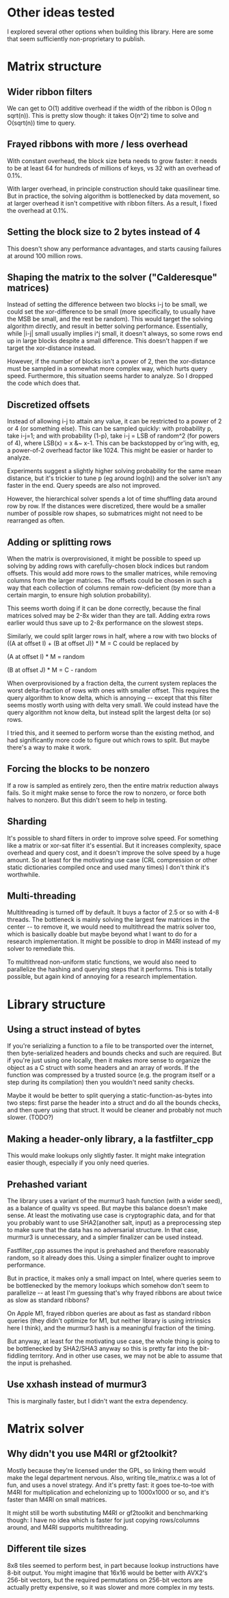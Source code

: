 # Other ideas tested

I explored several other options when building this library.  Here are some that
seem sufficiently non-proprietary to publish.

# Matrix structure

## Wider ribbon filters

We can get to O(1) additive overhead if the width of the ribbon is O(log n
sqrt(n)).  This is pretty slow though: it takes O(n^2) time to solve and
O(sqrt(n)) time to query.

## Frayed ribbons with more / less overhead

With constant overhead, the block size beta needs to grow faster: it needs to be
at least 64 for hundreds of millions of keys, vs 32 with an overhead of 0.1%.

With larger overhead, in principle construction should take quasilinear time.
But in practice, the solving algorithm is bottlenecked by data movement, so at
larger overhead it isn't competitive with ribbon filters. As a result, I fixed
the overhead at 0.1%.

## Setting the block size to 2 bytes instead of 4

This doesn't show any performance advantages, and starts causing failures at
around 100 million rows.

## Shaping the matrix to the solver ("Calderesque" matrices)

Instead of setting the difference between two blocks i-j to be small, we could
set the xor-difference to be small (more specifically, to usually have the MSB
be small, and the rest be random).  This would target the solving algorithm
directly, and result in better solving performance. Essentially, while |i-j|
small usually implies i^j small, it doesn't always, so some rows end up in large
blocks despite a small difference. This doesn't happen if we target the
xor-distance instead.

However, if the number of blocks isn't a power of 2, then the xor-distance must
be sampled in a somewhat more complex way, which hurts query speed. Furthermore,
this situation seems harder to analyze.  So I dropped the code which does that.

## Discretized offsets

Instead of allowing i-j to attain any value, it can be restricted to a power of
2 or 4 (or something else).  This can be sampled quickly: with probability p,
take i-j=1; and with probability (1-p), take i-j = LSB of random^2 (for powers
of 4), where LSB(x) = x &~ x-1.  This can be backstopped by or'ing with, eg, a
power-of-2 overhead factor like 1024. This might be easier or harder to analyze.

Experiments suggest a slightly higher solving probability for the same mean
distance, but it's trickier to tune p (eg around log(n)) and the solver isn't
any faster in the end.  Query speeds are also not improved.

However, the hierarchical solver spends a lot of time shuffling data around row
by row.  If the distances were discretized, there would be a smaller number of
possible row shapes, so submatrices might not need to be rearranged as often.

## Adding or splitting rows

When the matrix is overprovisioned, it might be possible to speed up solving by
adding rows with carefully-chosen block indices but random offsets.  This would
add more rows to the smaller matrices, while removing columns from the larger
matrices.  The offsets could be chosen in such a way that each collection of
columns remain row-deficient (by more than a certain margin, to ensure high
solution probability).

This seems worth doing if it can be done correctly, because the final matrices
solved may be 2-8x wider than they are tall.  Adding extra rows earlier would
thus save up to 2-8x performance on the slowest steps.

Similarly, we could split larger rows in half, where a row with two blocks of
((A at offset I) + (B at offset J)) * M = C could be replaced by

(A at offset I) * M = random

(B at offset J) * M = C - random

When overprovisioned by a fraction delta, the current system replaces the worst
delta-fraction of rows with ones with smaller offset.  This requires the query
algorithm to know delta, which is annoying -- except that this filter seems
mostly worth using with delta very small.  We could instead have the query
algorithm not know delta, but instead split the largest delta (or so) rows.

I tried this, and it seemed to perform worse than the existing method, and had
significantly more code to figure out which rows to split.  But maybe there's a
way to make it work.

## Forcing the blocks to be nonzero

If a row is sampled as entirely zero, then the entire matrix reduction always
fails.  So it might make sense to force the row to nonzero, or force both halves
to nonzero.  But this didn't seem to help in testing.

## Sharding

It's possible to shard filters in order to improve solve speed.  For something
like a matrix or xor-sat filter it's essential.  But it increases complexity,
space overhead and query cost, and it doesn't improve the solve speed by a huge
amount.  So at least for the motivating use case (CRL compression or other
static dictionaries compiled once and used many times) I don't think it's
worthwhile.

## Multi-threading

Multithreading is turned off by default.  It buys a factor of 2.5 or so with
4-8 threads.  The bottleneck is mainly solving the largest few matrices in the
center -- to remove it, we would need to multithread the matrix solver too,
which is basically doable but maybe beyond what I want to do for a research
implementation.  It might be possible to drop in M4RI instead of my solver to
remediate this.

To multithread non-uniform static functions, we would also need to parallelize
the hashing and querying steps that it performs.  This is totally possible, but
again kind of annoying for a research implementation.




# Library structure

## Using a struct instead of bytes

If you're serializing a function to a file to be transported over the internet,
then byte-serialized headers and bounds checks and such are required.  But if
you're just using one locally, then it makes more sense to organize the object
as a C struct with some headers and an array of words.  If the function was
compressed by a trusted source (e.g. the program itself or a step during its
compilation) then you wouldn't need sanity checks.

Maybe it would be better to split querying a static-function-as-bytes into two
steps: first parse the header into a struct and do all the bounds checks, and
then query using that struct. It would be cleaner and probably not much slower.
(TODO?)

## Making a header-only library, a la fastfilter_cpp

This would make lookups only slightly faster.  It might make integration easier
though, especially if you only need queries.

## Prehashed variant

The library uses a variant of the murmur3 hash function (with a wider seed), as
a balance of quality vs speed.  But maybe this balance doesn't make sense.  At
least the motivating use case is cryptographic data, and for that you probably
want to use SHA2(another salt, input) as a preprocessing step to make sure that
the data has no adversarial structure.  In that case, murmur3 is unnecessary,
and a simpler finalizer can be used instead.

Fastfilter_cpp assumes the input is prehashed and therefore reasonably random,
so it already does this.  Using a simpler finalizer ought to improve performance.

But in practice, it makes only a small impact on Intel, where queries seem to be
bottlenecked by the memory lookups which somehow don't seem to parallelize -- at
least I'm guessing that's why frayed ribbons are about twice as slow as standard
ribbons?

On Apple M1, frayed ribbon queries are about as fast as standard ribbon queries
(they didn't optimize for M1, but neither library is using intrinsics here I
think), and the murmur3 hash is a meaningful fraction of the timing.

But anyway, at least for the motivating use case, the whole thing is going to be
bottlenecked by SHA2/SHA3 anyway so this is pretty far into the bit-fiddling
territory.  And in other use cases, we may not be able to assume that the input
is prehashed.

## Use xxhash instead of murmur3

This is marginally faster, but I didn't want the extra dependency.




# Matrix solver

## Why didn't you use M4RI or gf2toolkit?

Mostly because they're licensed under the GPL, so linking them would make the
legal department nervous.  Also, writing tile_matrix.c was a lot of fun, and
uses a novel strategy.  And it's pretty fast: it goes toe-to-toe with M4RI for
multiplication and echelonizing up to 1000x1000 or so, and it's faster than M4RI
on small matrices.

It might still be worth substituting M4RI or gf2toolkit and benchmarking though:
I have no idea which is faster for just copying rows/columns around, and M4RI
supports multithreading.

## Different tile sizes

8x8 tiles seemed to perform best, in part because lookup instructions have 8-bit
output.  You might imagine that 16x16 would be better with AVX2's 256-bit
vectors, but the required permutations on 256-bit vectors are actually pretty
expensive, so it was slower and more complex in my tests.
